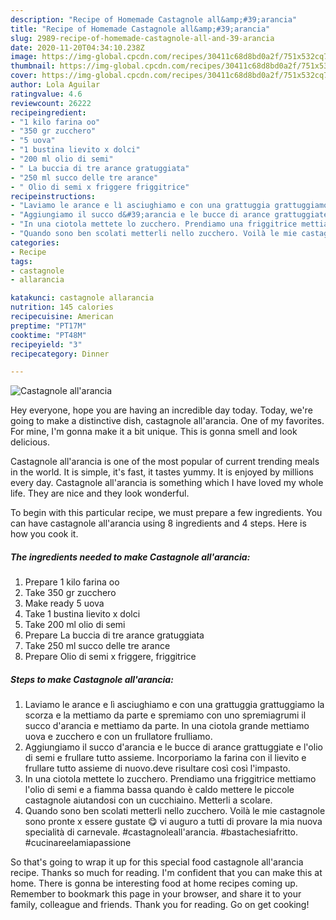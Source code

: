```yaml
---
description: "Recipe of Homemade Castagnole all&amp;#39;arancia"
title: "Recipe of Homemade Castagnole all&amp;#39;arancia"
slug: 2989-recipe-of-homemade-castagnole-all-and-39-arancia
date: 2020-11-20T04:34:10.238Z
image: https://img-global.cpcdn.com/recipes/30411c68d8bd0a2f/751x532cq70/castagnole-allarancia-recipe-main-photo.jpg
thumbnail: https://img-global.cpcdn.com/recipes/30411c68d8bd0a2f/751x532cq70/castagnole-allarancia-recipe-main-photo.jpg
cover: https://img-global.cpcdn.com/recipes/30411c68d8bd0a2f/751x532cq70/castagnole-allarancia-recipe-main-photo.jpg
author: Lola Aguilar
ratingvalue: 4.6
reviewcount: 26222
recipeingredient:
- "1 kilo farina oo"
- "350 gr zucchero"
- "5 uova"
- "1 bustina lievito x dolci"
- "200 ml olio di semi"
- " La buccia di tre arance gratuggiata"
- "250 ml succo delle tre arance"
- " Olio di semi x friggere friggitrice"
recipeinstructions:
- "Laviamo le arance e lì asciughiamo e con una grattuggia grattuggiamo la scorza e la mettiamo da parte e spremiamo con uno spremiagrumi il succo d&#39;arancia e mettiamo da parte. In una ciotola grande mettiamo uova e zucchero e con un frullatore frulliamo."
- "Aggiungiamo il succo d&#39;arancia e le bucce di arance grattuggiate e l&#39;olio di semi e frullare tutto assieme. Incorporiamo la farina con il lievito e frullare tutto assieme di nuovo.deve risultare così così l&#39;impasto."
- "In una ciotola mettete lo zucchero. Prendiamo una friggitrice mettiamo l&#39;olio di semi e a fiamma bassa quando è caldo mettere le piccole castagnole aiutandosi con un cucchiaino. Metterli a scolare."
- "Quando sono ben scolati metterli nello zucchero. Voilà le mie castagnole sono pronte x essere gustate 😋 vi auguro a tutti di provare la mia nuova specialità di carnevale. #castagnoleall&#39;arancia. #bastachesiafritto. #cucinareelamiapassione"
categories:
- Recipe
tags:
- castagnole
- allarancia

katakunci: castagnole allarancia 
nutrition: 145 calories
recipecuisine: American
preptime: "PT17M"
cooktime: "PT48M"
recipeyield: "3"
recipecategory: Dinner

---
```



![Castagnole all&#39;arancia](https://img-global.cpcdn.com/recipes/30411c68d8bd0a2f/751x532cq70/castagnole-allarancia-recipe-main-photo.jpg)

Hey everyone, hope you are having an incredible day today. Today, we're going to make a distinctive dish, castagnole all&#39;arancia. One of my favorites. For mine, I'm gonna make it a bit unique. This is gonna smell and look delicious.

Castagnole all&#39;arancia is one of the most popular of current trending meals in the world. It is simple, it's fast, it tastes yummy. It is enjoyed by millions every day. Castagnole all&#39;arancia is something which I have loved my whole life. They are nice and they look wonderful.




To begin with this particular recipe, we must prepare a few ingredients. You can have castagnole all&#39;arancia using 8 ingredients and 4 steps. Here is how you cook it.

<!--inarticleads1-->

##### The ingredients needed to make Castagnole all&#39;arancia:

1. Prepare 1 kilo farina oo
1. Take 350 gr zucchero
1. Make ready 5 uova
1. Take 1 bustina lievito x dolci
1. Take 200 ml olio di semi
1. Prepare  La buccia di tre arance gratuggiata
1. Take 250 ml succo delle tre arance
1. Prepare  Olio di semi x friggere, friggitrice




<!--inarticleads2-->

##### Steps to make Castagnole all&#39;arancia:

1. Laviamo le arance e lì asciughiamo e con una grattuggia grattuggiamo la scorza e la mettiamo da parte e spremiamo con uno spremiagrumi il succo d&#39;arancia e mettiamo da parte. In una ciotola grande mettiamo uova e zucchero e con un frullatore frulliamo.
1. Aggiungiamo il succo d&#39;arancia e le bucce di arance grattuggiate e l&#39;olio di semi e frullare tutto assieme. Incorporiamo la farina con il lievito e frullare tutto assieme di nuovo.deve risultare così così l&#39;impasto.
1. In una ciotola mettete lo zucchero. Prendiamo una friggitrice mettiamo l&#39;olio di semi e a fiamma bassa quando è caldo mettere le piccole castagnole aiutandosi con un cucchiaino. Metterli a scolare.
1. Quando sono ben scolati metterli nello zucchero. Voilà le mie castagnole sono pronte x essere gustate 😋 vi auguro a tutti di provare la mia nuova specialità di carnevale. #castagnoleall&#39;arancia. #bastachesiafritto. #cucinareelamiapassione




So that's going to wrap it up for this special food castagnole all&#39;arancia recipe. Thanks so much for reading. I'm confident that you can make this at home. There is gonna be interesting food at home recipes coming up. Remember to bookmark this page in your browser, and share it to your family, colleague and friends. Thank you for reading. Go on get cooking!
